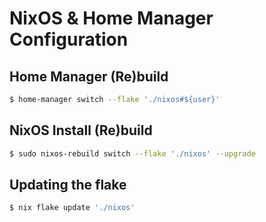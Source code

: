 # NixOS & Home Manager Configuration

## Home Manager (Re)build

```bash
$ home-manager switch --flake './nixos#${user}'
```

## NixOS Install (Re)build

```bash
$ sudo nixos-rebuild switch --flake './nixos' --upgrade
```

## Updating the flake

```bash
$ nix flake update './nixos'
```
